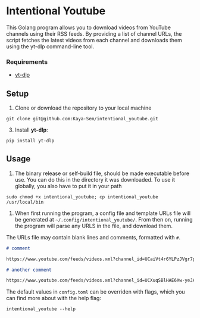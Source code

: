 # Intentional Youtube

This Golang program allows you to download videos from YouTube channels using their RSS feeds. By providing a list of channel URLs, the script fetches the latest videos from each channel and downloads them using the yt-dlp command-line tool.

### Requirements

- [yt-dlp](https://github.com/yt-dlp/yt-dlp)

## Setup

1. Clone or download the repository to your local machine

`git clone git@github.com:Kaya-Sem/intentional_youtube.git`

3. Install **yt-dlp**:

`pip install yt-dlp`

## Usage

1. The binary release or self-build file, should be made executable before use. You can do this in the directory it was downloaded. To use it globally, you also have to put it in your path

`sudo chmod +x intentional_youtube; cp intentional_youtube /usr/local/bin`

1. When first running the program, a config file and template URLs file will be generated at `~/.config/intentional_youtube/`. From then on, running the program will parse any URLS in the file, and download them.

The URLs file may contain blank lines and comments, formatted with `#`.

```markdown
# comment

https://www.youtube.com/feeds/videos.xml?channel_id=UCaiVt4r6YLPzJVgr7pOmD6w

# another comment

https://www.youtube.com/feeds/videos.xml?channel_id=UCXuqSBlHAE6Xw-yeJA0Tunw
```

The default values in `config.toml` can be overriden with flags, which you can find more about with the help flag:

`intentional_youtube --help`

